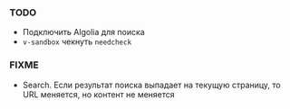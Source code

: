 ### TODO

- Подключить Algolia для поиска
- `v-sandbox` чекнуть `needcheck`

### FIXME
- Search. Если результат поиска выпадает на текущую страницу, то URL меняется, но контент не меняется
